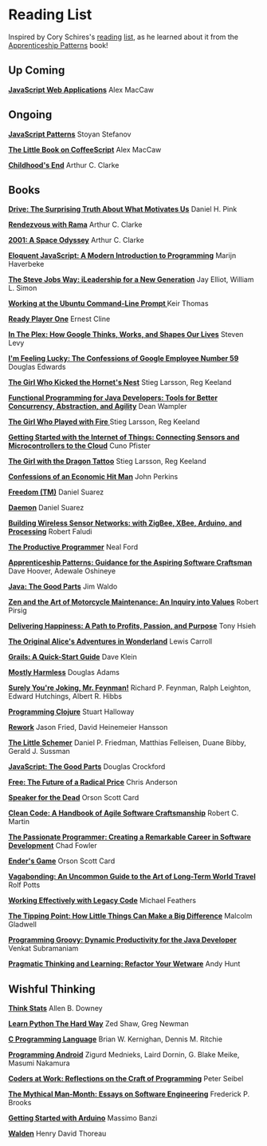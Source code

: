 # Reading List
Inspired by Cory Schires's [reading](http://coryschires.com/maintaining-a-reading-list-on-github/) [list](https://github.com/coryschires/reading-list), as he learned about it from the [Apprenticeship Patterns](http://www.amazon.com/dp/0596518382) book!

## Up Coming
**[JavaScript Web Applications](http://www.amazon.com/gp/product/B005KOJ3K4)** Alex MacCaw

## Ongoing
**[JavaScript Patterns](http://www.amazon.com/gp/product/B0046RERXE)** Stoyan Stefanov

**[The Little Book on CoffeeScript](http://www.amazon.com/gp/product/B006ZYZCRQ)** Alex MacCaw

**[Childhood's End](http://www.amazon.com/gp/product/0345444051)** Arthur C. Clarke

## Books
**[Drive: The Surprising Truth About What Motivates Us]()** Daniel H. Pink

**[Rendezvous with Rama]()** Arthur C. Clarke

**[2001: A Space Odyssey]()** Arthur C. Clarke

**[Eloquent JavaScript: A Modern Introduction to Programming]()** Marijn Haverbeke

**[The Steve Jobs Way: iLeadership for a New Generation]()** Jay Elliot, William L. Simon

**[Working at the Ubuntu Command-Line Prompt ]()** Keir Thomas

**[Ready Player One]()** Ernest Cline

**[In The Plex: How Google Thinks, Works, and Shapes Our Lives]()** Steven Levy

**[I'm Feeling Lucky: The Confessions of Google Employee Number 59]()** Douglas Edwards

**[The Girl Who Kicked the Hornet's Nest]()** Stieg Larsson, Reg Keeland

**[Functional Programming for Java Developers: Tools for Better Concurrency, Abstraction, and Agility]()** Dean Wampler

**[The Girl Who Played with Fire ]()** Stieg Larsson, Reg Keeland

**[Getting Started with the Internet of Things: Connecting Sensors and Microcontrollers to the Cloud]()** Cuno Pfister

**[The Girl with the Dragon Tattoo]()** Stieg Larsson, Reg Keeland

**[Confessions of an Economic Hit Man]()** John Perkins

**[Freedom (TM)]()** Daniel Suarez

**[Daemon]()** Daniel Suarez

**[Building Wireless Sensor Networks: with ZigBee, XBee, Arduino, and Processing]()** Robert Faludi

**[The Productive Programmer]()** Neal Ford

**[Apprenticeship Patterns: Guidance for the Aspiring Software Craftsman]()** Dave Hoover, Adewale Oshineye

**[Java: The Good Parts]()** Jim Waldo

**[Zen and the Art of Motorcycle Maintenance: An Inquiry into Values]()** Robert Pirsig

**[Delivering Happiness: A Path to Profits, Passion, and Purpose]()** Tony Hsieh

**[The Original Alice's Adventures in Wonderland]()** Lewis Carroll

**[Grails: A Quick-Start Guide]()** Dave Klein

**[Mostly Harmless]()** Douglas Adams

**[Surely You're Joking, Mr. Feynman!]()** Richard P. Feynman, Ralph Leighton, Edward Hutchings, Albert R. Hibbs

**[Programming Clojure]()** Stuart Halloway

**[Rework]()** Jason Fried, David Heinemeier Hansson

**[The Little Schemer]()** Daniel P. Friedman, Matthias Felleisen, Duane Bibby, Gerald J. Sussman

**[JavaScript: The Good Parts]()** Douglas Crockford

**[Free: The Future of a Radical Price]()** Chris Anderson

**[Speaker for the Dead]()** Orson Scott Card

**[Clean Code: A Handbook of Agile Software Craftsmanship]()** Robert C. Martin

**[The Passionate Programmer: Creating a Remarkable Career in Software Development]()** Chad Fowler

**[Ender's Game]()** Orson Scott Card

**[Vagabonding: An Uncommon Guide to the Art of Long-Term World Travel]()** Rolf Potts

**[Working Effectively with Legacy Code]()** Michael Feathers

**[The Tipping Point: How Little Things Can Make a Big Difference]()** Malcolm Gladwell

**[Programming Groovy: Dynamic Productivity for the Java Developer]()** Venkat Subramaniam

**[Pragmatic Thinking and Learning: Refactor Your Wetware]()** Andy Hunt

## Wishful Thinking
**[Think Stats]()** Allen B. Downey

**[Learn Python The Hard Way]()** Zed Shaw, Greg Newman

**[C Programming Language]()** Brian W. Kernighan, Dennis M. Ritchie

**[Programming Android]()** Zigurd Mednieks, Laird Dornin, G. Blake Meike, Masumi Nakamura

**[Coders at Work: Reflections on the Craft of Programming]()** Peter Seibel

**[The Mythical Man-Month: Essays on Software Engineering]()** Frederick P. Brooks

**[Getting Started with Arduino]()** Massimo Banzi

**[Walden]()** Henry David Thoreau